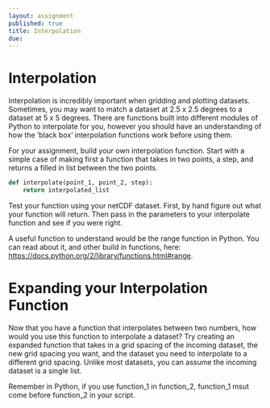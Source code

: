```yaml
---
layout: assignment
published: true
title: Interpolation
due: 
---
```


# Interpolation

Interpolation is incredibly important when gridding and plotting datasets.  Sometimes, you may want to match a dataset at 2.5 x 2.5 degrees to a dataset at 5 x 5 degrees.  There are functions built into different modules of Python to interpolate for you, however you should have an understanding of how the ‘black box’ interpolation functions work before using them.  

For your assignment, build your own interpolation function.  Start with a simple case of making first a function that takes in two points, a step, and returns a filled in list between the two points.

~~~ python
def interpolate(point_1, point_2, step):
	return interpolated_list
~~~

Test your function using your netCDF dataset.  First, by hand figure out what your function will return.  Then pass in the parameters to your interpolate function and see if you were right.  

A useful function to understand would be the range function in Python.  You can read about it, and other build in functions, here: https://docs.python.org/2/library/functions.html#range.

# Expanding your Interpolation Function

Now that you have a function that interpolates between two numbers, how would you use this function to interpolate a dataset?  Try creating an expanded function that takes in a grid spacing of the incoming dataset, the new grid spacing you want, and the dataset you need to interpolate to a different grid spacing.  Unlike most datasets, you can assume the incoming dataset is a single list.  

Remember in Python, if you use function_1 in function_2, function_1 msut come before function_2 in your script.


